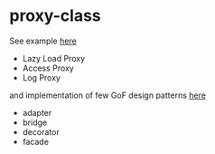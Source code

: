 # proxy-class

See example [here](example/proxies)

- Lazy Load Proxy
- Access Proxy
- Log Proxy

and implementation of few GoF design patterns [here](example/GoF)

- adapter
- bridge
- decorator
- facade